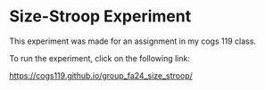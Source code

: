 # Size-Stroop Experiment

This experiment was made for an assignment in my cogs 119 class.

To run the experiment, click on the following link:

https://cogs119.github.io/group_fa24_size_stroop/
